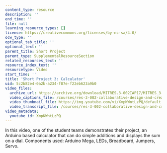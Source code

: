 ```yaml
---
content_type: resource
description: ''
end_time: ''
file: null
learning_resource_types: []
license: https://creativecommons.org/licenses/by-nc-sa/4.0/
ocw_type: ''
optional_tab_title: ''
optional_text: ''
parent_title: Short Project
parent_type: SupplementalResourceSection
related_resources_text: ''
resource_index_text: ''
resourcetype: Video
start_time: ''
title: 'Short Project 3: Calculator'
uid: 5c2b82e4-0a2b-a234-f87e-f22eb623a9b0
video_files:
  archive_url: https://archive.org/download/MITRES.3-002IAP17/MITRES_3-002IAP17_Short_Project_3_300k.mp4
  video_captions_file: /courses/res-3-002-collaborative-design-and-creative-expression-with-arduino-microcontrollers-january-iap-2017/16ba87b8b3575abcad282e29c1797463_XmpKWntLzPQ.vtt
  video_thumbnail_file: https://img.youtube.com/vi/XmpKWntLzPQ/default.jpg
  video_transcript_file: /courses/res-3-002-collaborative-design-and-creative-expression-with-arduino-microcontrollers-january-iap-2017/ed5c3757e6ce21e820302ddfb65da35c_XmpKWntLzPQ.pdf
video_metadata:
  youtube_id: XmpKWntLzPQ
---
```


In this video, one of the student teams demonstrates their project, an Arduino based calculator that can do simple additions and displays the sum on a dial. Components used: Arduino Mega, LEDs, Breadboard, Jumpers, Servo.

